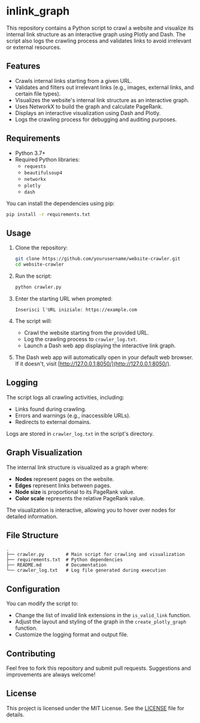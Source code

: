 # inlink_graph
This repository contains a Python script to crawl a website and visualize its internal link structure as an interactive graph using Plotly and Dash. The script also logs the crawling process and validates links to avoid irrelevant or external resources.

## Features

- Crawls internal links starting from a given URL.
- Validates and filters out irrelevant links (e.g., images, external links, and certain file types).
- Visualizes the website's internal link structure as an interactive graph.
- Uses NetworkX to build the graph and calculate PageRank.
- Displays an interactive visualization using Dash and Plotly.
- Logs the crawling process for debugging and auditing purposes.

## Requirements

- Python 3.7+
- Required Python libraries:
  - `requests`
  - `beautifulsoup4`
  - `networkx`
  - `plotly`
  - `dash`

You can install the dependencies using pip:

```bash
pip install -r requirements.txt
```

## Usage

1. Clone the repository:

   ```bash
   git clone https://github.com/yourusername/website-crawler.git
   cd website-crawler
   ```

2. Run the script:

   ```bash
   python crawler.py
   ```

3. Enter the starting URL when prompted:

   ```
   Inserisci l'URL iniziale: https://example.com
   ```

4. The script will:
   - Crawl the website starting from the provided URL.
   - Log the crawling process to `crawler_log.txt`.
   - Launch a Dash web app displaying the interactive link graph.

5. The Dash web app will automatically open in your default web browser. If it doesn't, visit [http://127.0.0.1:8050/](http://127.0.0.1:8050/).

## Logging

The script logs all crawling activities, including:

- Links found during crawling.
- Errors and warnings (e.g., inaccessible URLs).
- Redirects to external domains.

Logs are stored in `crawler_log.txt` in the script's directory.

## Graph Visualization

The internal link structure is visualized as a graph where:

- **Nodes** represent pages on the website.
- **Edges** represent links between pages.
- **Node size** is proportional to its PageRank value.
- **Color scale** represents the relative PageRank value.

The visualization is interactive, allowing you to hover over nodes for detailed information.

## File Structure

```
.
├── crawler.py        # Main script for crawling and visualization
├── requirements.txt  # Python dependencies
├── README.md         # Documentation
└── crawler_log.txt   # Log file generated during execution
```

## Configuration

You can modify the script to:

- Change the list of invalid link extensions in the `is_valid_link` function.
- Adjust the layout and styling of the graph in the `create_plotly_graph` function.
- Customize the logging format and output file.

## Contributing

Feel free to fork this repository and submit pull requests. Suggestions and improvements are always welcome!

## License

This project is licensed under the MIT License. See the [LICENSE](LICENSE) file for details.

